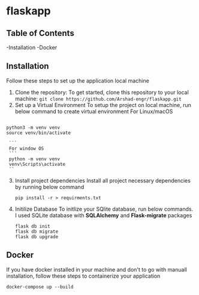 # flaskapp
## Table of Contents
   -Installation
   -Docker

## Installation
  Follow these steps to set up the application local machine
  1. Clone the repository:
    To get started, clone this repository to your local machine:
    ```
    git clone https://github.com/Arshad-engr/flaskapp.git
    ```
  2. Set up a Virtual Environment
     To  setup the project on local machine, run below command to create virtual environment 
     For Linux/macOS
     ``` 
    python3 -m venv venv
    source venv/bin/activate

     ```
     For window OS
     ```
     python -m venv venv
     venv\Scripts\activate
     ``
  3. Install project dependencies
     Install all project necessary dependencies by running below command
     ```
     pip install -r > requirments.txt
     ```
  4. Initilize Database
     To initlize your SQlite database, run below commands. I used SQLite database with **SQLAlchemy** and **Flask-migrate** packages
     ```
     flask db init
     flask db migrate
     flask db upgrade
     ```
## Docker
   If you have docker installed in your machine and don't to go with manuall installation, follow these steps to containerize your application
   ```
   docker-compose up --build

   ``` 


